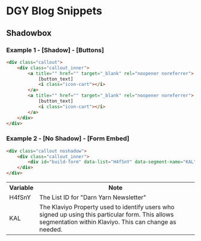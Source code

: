 # DGY Blog Snippets

## Shadowbox

### Example 1 - [Shadow] - [Buttons]
```html
<div class="callout">
    <div class="callout_inner">
        <a title="" href="" target="_blank" rel="noopener noreferrer">
            [button_text]
            <i class="icon-cart"></i>
        </a>
        <a title="" href="" target="_blank" rel="noopener noreferrer">
            [button_text]
            <i class="icon-cart"></i>
        </a>
    </div>
</div>
```
### Example 2 - [No Shadow] - [Form Embed]
```html
<div class="callout noshadow">
    <div class="callout_inner">
        <div id="build-form" data-list="H4fSnY" data-segment-name="KAL"></div>
    </div>
</div>
```
<table>
    <tr>
        <th>Variable</th>
        <th>Note</th>
    </tr>
    <tr>
        <td>H4fSnY</td>
        <td>The List ID for "Darn Yarn Newsletter"</td>
    </tr>
    <tr>
        <td>KAL</td>
        <td>The Klaviyo Property used to identify users who signed up using this particular form. This allows segmentation within Klaviyo. This can change as needed.</td>
    </tr>
</table>
